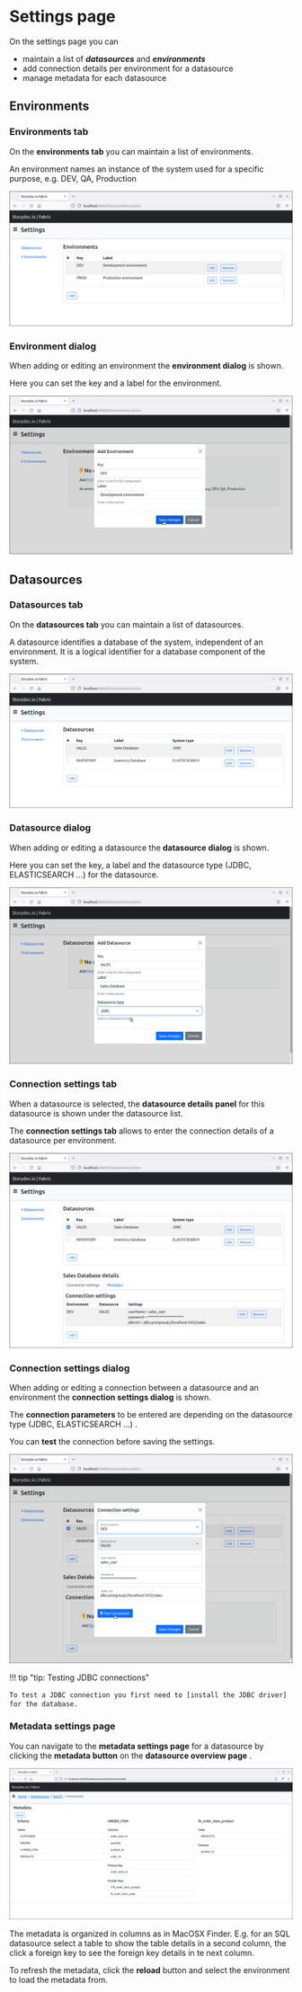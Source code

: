 # Settings page

On the settings page you can 

- maintain a list of ___datasources___ and ___environments___
- add connection details per environment for a datasource
- manage metadata for each datasource

## Environments

### Environments tab

On the __environments tab__ you can maintain a list of environments.

An environment names an instance of the system used for a specific purpose, e.g. DEV, QA, Production

[![settings-page-environments]][settings-page-environments]

[settings-page-environments]: settings-page-environments.png

### Environment dialog 

When adding or editing an environment the __environment dialog__ is shown.

Here you can set the key and a label for the environment.

[![settings-page-add-environment]][settings-page-add-environment]

[settings-page-add-environment]: settings-page-add-environment.png


## Datasources

### Datasources tab

On the __datasources tab__ you can maintain a list of datasources.

A datasource identifies a database of the system, independent of an environment. It is a logical identifier for a database component of the system. 

[![settings-page-datasources]][settings-page-datasources]

[settings-page-datasources]: settings-page-datasources.png

### Datasource dialog

When adding or editing a datasource the __datasource dialog__ is shown.

Here you can set the key, a label and the datasource type (JDBC, ELASTICSEARCH ...) for the datasource.

[![settings-page-add-datasource]][settings-page-add-datasource]

[settings-page-add-datasource]: settings-page-add-datasource.png


### Connection settings tab

When a datasource is selected, the __datasource details panel__ for this datasource is shown under the datasource list.

The __connection settings tab__ allows to enter the connection details of a datasource per environment.

[![settings-page-connection-settings-tab]][settings-page-connection-settings-tab]

[settings-page-connection-settings-tab]: settings-page-connection-settings-tab.png

### Connection settings dialog

When adding or editing a connection between a datasource and an environment the __connection settings dialog__ is shown.

The __connection parameters__ to be entered are depending on the datasource type (JDBC, ELASTICSEARCH ...) .

You can __test__ the connection before saving the settings.

[![settings-page-add-connection-settings]][settings-page-add-connection-settings]

[settings-page-add-connection-settings]: settings-page-add-connection-settings.png

!!! tip "tip: Testing JDBC connections"

    To test a JDBC connection you first need to [install the JDBC driver] for the database.  

  [install the JDBC driver]: ../getting-started.md#jdbc-drivers

### Metadata settings page

You can navigate to the __metadata settings page__ for a datasource by clicking the __metadata button__ on the __datasource overview page__ .

[![settings-datasource-metamodel]][settings-datasource-metamodel]

[settings-datasource-metamodel]: settings-datasource-metamodel.png

The metadata is organized in columns as in MacOSX Finder. E.g. for an SQL  datasource select a table to show the table 
details in a second column, the click a foreign key to see the foreign key details in te next column.

To refresh the metadata, click the __reload__  button and select the environment to load the metadata from.
